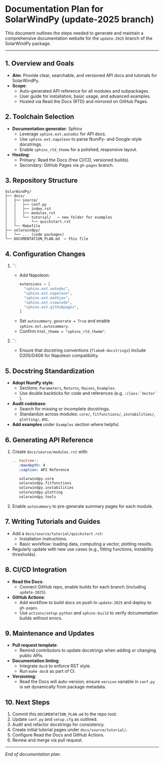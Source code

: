 # Documentation Plan for SolarWindPy (update-2025 branch)

This document outlines the steps needed to generate and maintain a comprehensive documentation website for the `update-2025` branch of the SolarWindPy package.

---

## 1. Overview and Goals

- **Aim**: Provide clear, searchable, and versioned API docs and tutorials for SolarWindPy.
- **Scope**:
  - Auto-generated API reference for all modules and subpackages.
  - User guide for installation, basic usage, and advanced examples.
  - Hosted via Read the Docs (RTD) and mirrored on GitHub Pages.

## 2. Toolchain Selection

- **Documentation generator**: Sphinx
  - Leverage `sphinx.ext.autodoc` for API docs.
  - Use `sphinx.ext.napoleon` to parse NumPy- and Google-style docstrings.
  - Enable `sphinx_rtd_theme` for a polished, responsive layout.
- **Hosting**:
  - Primary: Read the Docs (free CI/CD, versioned builds).
  - Secondary: GitHub Pages via `gh-pages` branch.

## 3. Repository Structure

```
SolarWindPy/
├── docs/
│   ├── source/
│   │   ├── conf.py
│   │   ├── index.rst
│   │   ├── modules.rst
│   │   └── tutorial/   ← new folder for examples
│   │       └── quickstart.rst
│   └── Makefile
├── solarwindpy/
│   └── ... (code packages)
└── DOCUMENTATION_PLAN.md  ← this file
```

## 4. Configuration Changes

1. ``:

   - Add Napoleon:
     ```python
     extensions = [
       "sphinx.ext.autodoc",
       "sphinx.ext.napoleon",
       "sphinx.ext.mathjax",
       "sphinx.ext.viewcode",
       "sphinx.ext.githubpages",
     ]
     ```
   - Set `autosummary_generate = True` and enable `sphinx.ext.autosummary`.
   - Confirm `html_theme = "sphinx_rtd_theme"`.

2. ``:

   - Ensure that docstring conventions (`flake8-docstrings`) include D205/D406 for Napoleon compatibility.

## 5. Docstring Standardization

- **Adopt NumPy style**:
  - Sections: `Parameters`, `Returns`, `Raises`, `Examples`.
  - Use double backticks for code and references (e.g. ``:class:`Vector` ``).
- **Audit codebase**:
  - Search for missing or incomplete docstrings.
  - Standardize across modules: `core/`, `fitfunctions/`, `instabilities/`, `plotting/`, etc.
- **Add examples** under `Examples` section where helpful.

## 6. Generating API Reference

1. Create `docs/source/modules.rst` with:
   ```rst
   .. toctree::
      :maxdepth: 4
      :caption: API Reference

      solarwindpy.core
      solarwindpy.fitfunctions
      solarwindpy.instabilities
      solarwindpy.plotting
      solarwindpy.tools
   ```
2. Enable `autosummary` to pre-generate summary pages for each module.

## 7. Writing Tutorials and Guides

- Add a `docs/source/tutorial/quickstart.rst`:
  - Installation instructions.
  - Basic workflow: loading data, computing a vector, plotting results.
- Regularly update with new use cases (e.g., fitting functions, instability thresholds).

## 8. CI/CD Integration

- **Read the Docs**:
  - Connect GitHub repo, enable builds for each branch (including `update-2025`).
- **GitHub Actions**:
  - Add workflow to build docs on push to `update-2025` and deploy to `gh-pages`.
  - Use `actions/setup-python` and `sphinx-build` to verify documentation builds without errors.

## 9. Maintenance and Updates

- **Pull request template**:
  - Remind contributors to update docstrings when adding or changing public APIs.
- **Documentation linting**:
  - Integrate `doc8` to enforce RST style.
  - Run `make doc8` as part of CI.
- **Versioning**:
  - Read the Docs will auto-version; ensure `version` variable in `conf.py` is set dynamically from package metadata.

## 10. Next Steps

1. Commit this `DOCUMENTATION_PLAN.md` to the repo root.
2. Update `conf.py` and `setup.cfg` as outlined.
3. Audit and refactor docstrings for consistency.
4. Create initial tutorial pages under `docs/source/tutorial/`.
5. Configure Read the Docs and GitHub Actions.
6. Review and merge via pull request.

---

*End of documentation plan.*

